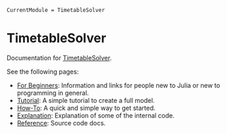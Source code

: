 ```@meta
CurrentModule = TimetableSolver
```

# TimetableSolver

Documentation for [TimetableSolver](https://github.com/Sushant-Padha/TimetableSolver.jl).

See the following pages:

- [For Beginners](beginner.html): Information and links for people new to Julia or new to programming in general.
- [Tutorial](tutorial.html): A simple tutorial to create a full model.
- [How-To](how_to.html): A quick and simple way to get started.
- [Explanation](explanation.html): Explanation of some of the internal code.
- [Reference](./reference/index.html): Source code docs.

